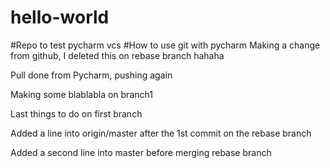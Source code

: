 # hello-world
#Repo to test pycharm vcs
#How to use git with pycharm
Making a change from github, I deleted this on rebase branch hahaha

Pull done from Pycharm, pushing again

Making some blablabla on branch1

Last things to do on first branch

Added a line into origin/master after the 1st commit on the rebase branch

Added a second line into master before merging rebase branch